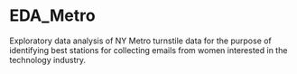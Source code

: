 # EDA_Metro
Exploratory data analysis of NY Metro turnstile data for the purpose of identifying best stations for collecting emails from women interested in the technology industry.
